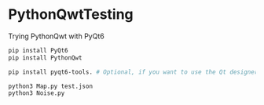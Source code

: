 # PythonQwtTesting

Trying PythonQwt with PyQt6

```sh
pip install PyQt6
pip install PythonQwt

pip install pyqt6-tools. # Optional, if you want to use the Qt designer

python3 Map.py test.json
python3 Noise.py
```
